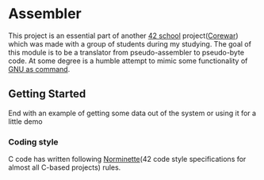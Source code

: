 # Assembler
This project is an essential part of another [42 school](https://www.wikiwand.com/en/42_(school)) project([Corewar](https://www.wikiwand.com/en/Core_War)) which was made with a group of students during my studying.
The goal of this module is to be a translator from pseudo-assembler to pseudo-byte code. At some degree is a humble attempt to mimic some functionality of [GNU as command](https://linux.die.net/man/1/as).

## Getting Started

End with an example of getting some data out of the system or using it for a little demo

### Coding style
C code has written following [Norminette](https://github.com/vsokh/assembler/blob/master/docs/norme.en.pdf)(42 code style specifications for almost all C-based projects) rules.
